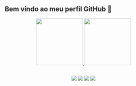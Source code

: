 ## Bem vindo ao meu perfil GitHub 👋




<center>
<a href="https://github.com/rafaelwdornelas">
  <img height="150em" src="https://github-readme-stats-eight-theta.vercel.app/api?username=rafaelwdornelas&show_icons=true&theme=bear&include_all_commits=true&count_private=true"/>
  <img height="150em" src="https://github-readme-stats-eight-theta.vercel.app/api/top-langs/?username=rafaelwdornelas&layout=compact&langs_count=8&theme=bear"/>
</a>
  <p>
<br>
  <img src="https://thumbs.gfycat.com/BarrenAnchoredHyrax-max-1mb.gif" /> <img src="https://thumbs.gfycat.com/BarrenAnchoredHyrax-max-1mb.gif" /> <img src="https://thumbs.gfycat.com/BarrenAnchoredHyrax-max-1mb.gif" /> <img src="https://thumbs.gfycat.com/BarrenAnchoredHyrax-max-1mb.gif" />
    </p>
</center>
